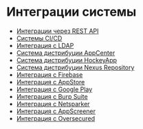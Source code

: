 # Интеграции системы
  <ul role="group">
    <li role="presentation"><a data-xref="{title}" href="Integracii_cherez_REST_API.htm">Интеграции через REST API</a></li>
    <li role="presentation"><a data-xref="{title}" href="Sistemy_CI_CD.htm">Системы CI/CD</a></li>
    <li role="presentation"><a href="Integraciya_s_LDAP.htm">Интеграция с LDAP</a></li>
    <li role="presentation"><a data-xref="{title}" href="Sistema_distribucii_AppCenter.htm">Система дистрибуции AppCenter</a></li>
    <li role="presentation"><a data-xref="{title}" href="Sistema_distribucii_HockeyApp.htm">Система дистрибуции HockeyApp</a></li>
    <li role="presentation"><a data-xref="{title}" href="Sistema_distribucii_Nexus_Repository.htm">Система дистрибуции Nexus Repository</a></li>
    <li role="presentation"><a href="Integraciya_s_Firebase.htm">Интеграция с Firebase</a></li>
    <li role="presentation"><a href="Integraciya_s_Appstore.htm">Интеграция с AppStore</a></li>
    <li role="presentation"><a data-xref="{title}" href="Integraciya_s_Google_Play.htm">Интеграция с Google Play</a></li>
    <li role="presentation"><a data-xref="{title}" href="Integraciya_c_Burp_Suite.htm">Интеграция c Burp Suite</a></li>
    <li role="presentation"><a href="Integraciya_s_Netsparker.htm">Интеграция с Netsparker</a></li>
    <li role="presentation"><a href="Integraciya_s_AppScreener.htm">Интеграция с AppScreener</a></li>
    <li role="presentation"><a href="Integraciya_s_Oversecured.htm">Интеграция с Oversecured</a></li>
  </ul>
  <p> </p>

</body></html>